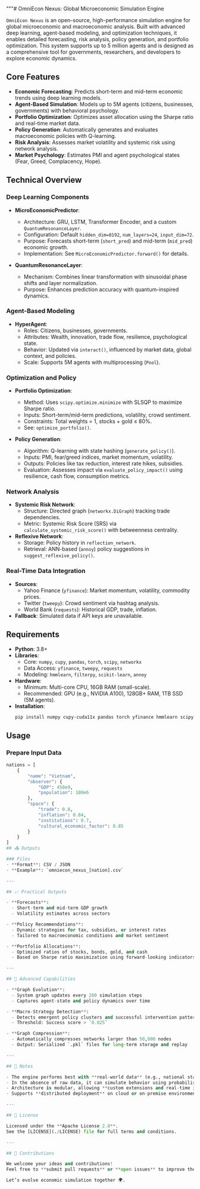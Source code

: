 """# OmniEcon Nexus: Global Microeconomic Simulation Engine

`OmniEcon Nexus` is an open-source, high-performance simulation engine for global microeconomic and macroeconomic analysis. Built with advanced deep learning, agent-based modeling, and optimization techniques, it enables detailed forecasting, risk analysis, policy generation, and portfolio optimization. This system supports up to 5 million agents and is designed as a comprehensive tool for governments, researchers, and developers to explore economic dynamics.

## Core Features
- **Economic Forecasting**: Predicts short-term and mid-term economic trends using deep learning models.
- **Agent-Based Simulation**: Models up to 5M agents (citizens, businesses, governments) with behavioral psychology.
- **Portfolio Optimization**: Optimizes asset allocation using the Sharpe ratio and real-time market data.
- **Policy Generation**: Automatically generates and evaluates macroeconomic policies with Q-learning.
- **Risk Analysis**: Assesses market volatility and systemic risk using network analysis.
- **Market Psychology**: Estimates PMI and agent psychological states (Fear, Greed, Complacency, Hope).

## Technical Overview
### Deep Learning Components
- **MicroEconomicPredictor**: 
  - Architecture: GRU, LSTM, Transformer Encoder, and a custom `QuantumResonanceLayer`.
  - Configuration: Default `hidden_dim=8192`, `num_layers=24`, `input_dim=72`.
  - Purpose: Forecasts short-term (`short_pred`) and mid-term (`mid_pred`) economic growth.
  - Implementation: See `MicroEconomicPredictor.forward()` for details.

- **QuantumResonanceLayer**: 
  - Mechanism: Combines linear transformation with sinusoidal phase shifts and layer normalization.
  - Purpose: Enhances prediction accuracy with quantum-inspired dynamics.

### Agent-Based Modeling
- **HyperAgent**: 
  - Roles: Citizens, businesses, governments.
  - Attributes: Wealth, innovation, trade flow, resilience, psychological state.
  - Behavior: Updated via `interact()`, influenced by market data, global context, and policies.
  - Scale: Supports 5M agents with multiprocessing (`Pool`).

### Optimization and Policy
- **Portfolio Optimization**:
  - Method: Uses `scipy.optimize.minimize` with SLSQP to maximize Sharpe ratio.
  - Inputs: Short-term/mid-term predictions, volatility, crowd sentiment.
  - Constraints: Total weights = 1, stocks + gold ≤ 80%.
  - See: `optimize_portfolio()`.

- **Policy Generation**:
  - Algorithm: Q-learning with state hashing (`generate_policy()`).
  - Inputs: PMI, fear/greed indices, market momentum, volatility.
  - Outputs: Policies like tax reduction, interest rate hikes, subsidies.
  - Evaluation: Assesses impact via `evaluate_policy_impact()` using resilience, cash flow, consumption metrics.

### Network Analysis
- **Systemic Risk Network**:
  - Structure: Directed graph (`networkx.DiGraph`) tracking trade dependencies.
  - Metric: Systemic Risk Score (SRS) via `calculate_systemic_risk_score()` with betweenness centrality.
- **Reflexive Network**:
  - Storage: Policy history in `reflection_network`.
  - Retrieval: ANN-based (`annoy`) policy suggestions in `suggest_reflexive_policy()`.

### Real-Time Data Integration
- **Sources**: 
  - Yahoo Finance (`yfinance`): Market momentum, volatility, commodity prices.
  - Twitter (`tweepy`): Crowd sentiment via hashtag analysis.
  - World Bank (`requests`): Historical GDP, trade, inflation.
- **Fallback**: Simulated data if API keys are unavailable.

## Requirements
- **Python**: 3.8+
- **Libraries**:
  - Core: `numpy`, `cupy`, `pandas`, `torch`, `scipy`, `networkx`
  - Data Access: `yfinance`, `tweepy`, `requests`
  - Modeling: `hmmlearn`, `filterpy`, `scikit-learn`, `annoy`
- **Hardware**: 
  - Minimum: Multi-core CPU, 16GB RAM (small-scale).
  - Recommended: GPU (e.g., NVIDIA A100), 128GB+ RAM, 1TB SSD (5M agents).
- **Installation**:
  ```bash
  pip install numpy cupy-cuda11x pandas torch yfinance hmmlearn scipy networkx tweepy filterpy scikit-learn annoy requests
## Usage

### Prepare Input Data

```python
nations = [
    {
        "name": "Vietnam",
        "observer": {
            "GDP": 450e9,
            "population": 100e6
        },
        "space": {
            "trade": 0.8,
            "inflation": 0.04,
            "institutions": 0.7,
            "cultural_economic_factor": 0.85
        }
    }
]
## 📤 Outputs

### Files
- **Format**: CSV / JSON  
- **Example**: `omniecon_nexus_[nation].csv`

---

## 📈 Practical Outputs

- **Forecasts**:  
  - Short-term and mid-term GDP growth  
  - Volatility estimates across sectors  

- **Policy Recommendations**:  
  - Dynamic strategies for tax, subsidies, or interest rates  
  - Tailored to macroeconomic conditions and market sentiment  

- **Portfolio Allocations**:  
  - Optimized ratios of stocks, bonds, gold, and cash  
  - Based on Sharpe ratio maximization using forward-looking indicators  

---

## 🧠 Advanced Capabilities

- **Graph Evolution**:  
  - System graph updates every 200 simulation steps  
  - Captures agent-state and policy dynamics over time  

- **Macro-Strategy Detection**:  
  - Detects emergent policy clusters and successful intervention patterns  
  - Threshold: Success score > `0.025`  

- **Graph Compression**:  
  - Automatically compresses networks larger than 50,000 nodes  
  - Output: Serialized `.pkl` files for long-term storage and replay  

---

## 📌 Notes

- The engine performs best with **real-world data** (e.g., national statistics, market feeds).  
- In the absence of raw data, it can simulate behavior using probabilistic assumptions.  
- Architecture is modular, allowing **custom extensions and real-time integrations**.  
- Supports **distributed deployment** on cloud or on-premise environments.

---

## 📜 License

Licensed under the **Apache License 2.0**.  
See the [LICENSE](./LICENSE) file for full terms and conditions.

---

## 🤝 Contributions

We welcome your ideas and contributions!  
Feel free to **submit pull requests** or **open issues** to improve the engine further.

Let’s evolve economic simulation together 🌍.